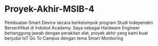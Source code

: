 # Proyek-Akhir-MSIB-4
Pembuatan Smart Device secara berkelompok program Studi Independen Bersertifikat di Indobot Academy. Saya sebagai Hardware Engineer bertanggung jawab dengan perakitan alat, proyek akhir yang kami buat berjudul IoT Go To Campus dengan tema Smart Monitoring
